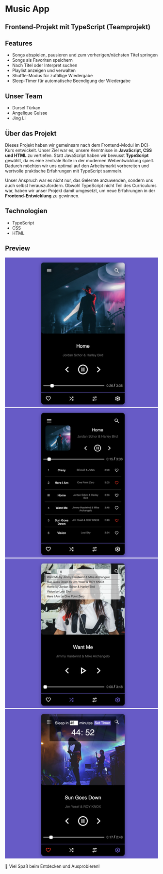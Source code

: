 # Music App
## Frontend-Projekt mit TypeScript (Teamprojekt)

## Features

- Songs abspielen, pausieren und zum vorherigen/nächsten Titel springen  
- Songs als Favoriten speichern  
- Nach Titel oder Interpret suchen  
- Playlist anzeigen und verwalten  
- Shuffle-Modus für zufällige Wiedergabe  
- Sleep-Timer für automatische Beendigung der Wiedergabe  

## Unser Team

- Dursel Türkan  
- Angelique Guisse  
- Jing Li  

## Über das Projekt

Dieses Projekt haben wir gemeinsam nach dem Frontend-Modul im DCI-Kurs entwickelt. Unser Ziel war es, unsere Kenntnisse in **JavaScript, CSS und HTML** zu vertiefen. Statt JavaScript haben wir bewusst **TypeScript** gewählt, da es eine zentrale Rolle in der modernen Webentwicklung spielt. Dadurch möchten wir uns optimal auf den Arbeitsmarkt vorbereiten und wertvolle praktische Erfahrungen mit TypeScript sammeln.  

Unser Anspruch war es nicht nur, das Gelernte anzuwenden, sondern uns auch selbst herauszufordern. Obwohl TypeScript nicht Teil des Curriculums war, haben wir unser Projekt damit umgesetzt, um neue Erfahrungen in der **Frontend-Entwicklung** zu gewinnen.  

## Technologien

- TypeScript  
- CSS  
- HTML  

## Preview

![Music App Preview](app-preview/preview1.png)
![Music App Preview](app-preview/preview2.png)
![Music App Preview](app-preview/preview3.png)
![Music App Preview](app-preview/preview4.png)

🎉 Viel Spaß beim Entdecken und Ausprobieren!
